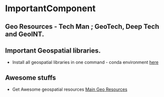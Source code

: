 # ImportantComponent
Geo Resources - Tech Man ; GeoTech, Deep Tech and GeoINT.
---

## Important Geospatial libraries.
- Install all geospatial libraries in one command - conda environment [here](https://ml.gishub.org/)
## Awesome stuffs 
- Get Awesome geospatial resources [Main Geo Resources](https://github.com/sacridini/Awesome-Geospatial)
